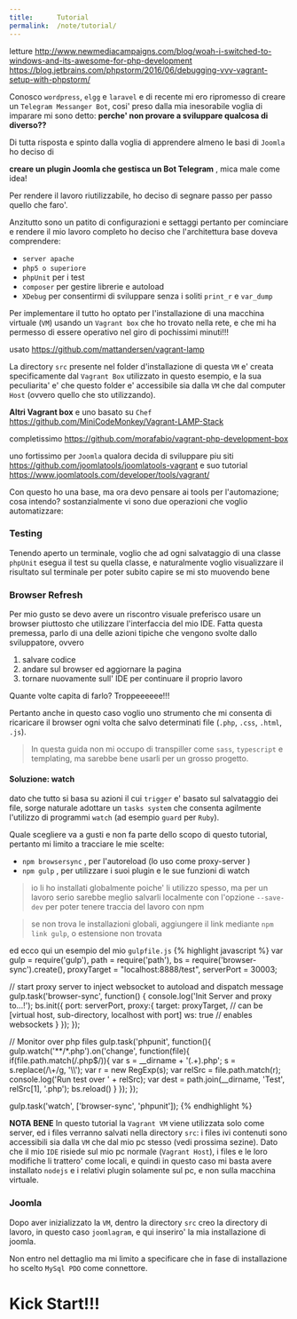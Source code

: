 ```yaml
---
title:      Tutorial
permalink:  /note/tutorial/
---
```


letture
http://www.newmediacampaigns.com/blog/woah-i-switched-to-windows-and-its-awesome-for-php-development
https://blog.jetbrains.com/phpstorm/2016/06/debugging-vvv-vagrant-setup-with-phpstorm/


Conosco `wordpress`, `elgg` e `laravel` e di recente mi ero ripromesso di creare un `Telegram Messanger Bot`,
cosi' preso dalla mia inesorabile voglia di imparare mi sono detto: __perche' non provare a sviluppare qualcosa di diverso??__

Di tutta risposta e spinto dalla voglia di apprendere almeno le basi di `Joomla` ho deciso di

**creare un plugin Joomla che gestisca un Bot Telegram** , mica male come idea!

Per rendere il lavoro riutilizzabile, ho deciso di segnare passo per passo quello che faro'.

Anzitutto sono un patito di configurazioni e settaggi pertanto per cominciare e rendere il mio lavoro completo ho deciso che
l'architettura base doveva comprendere:

- `server apache`
- `php5 o superiore`
- `phpUnit` per i test
- `composer` per gestire librerie e autoload
- `XDebug` per consentirmi di sviluppare senza i soliti `print_r` e `var_dump`

Per implementare il tutto ho optato per l'installazione di una macchina virtuale (`VM`) usando un `Vagrant box` che ho trovato nella rete,
e che mi ha permesso di essere operativo nel giro di pochissimi minuti!!!

usato
https://github.com/mattandersen/vagrant-lamp

La directory `src` presente nel folder d'installazione di questa `VM` e' creata specificamente dal `Vagrant Box` utilizzato in questo esempio, e la sua peculiarita' e' che questo folder e' accessibile sia dalla `VM` che dal computer `Host` (ovvero quello che sto utilizzando).

**Altri Vagrant box**
e uno basato su `Chef`
https://github.com/MiniCodeMonkey/Vagrant-LAMP-Stack

completissimo
https://github.com/morafabio/vagrant-php-development-box

uno fortissimo per `Joomla` qualora decida di sviluppare piu siti
https://github.com/joomlatools/joomlatools-vagrant
e suo tutorial
https://www.joomlatools.com/developer/tools/vagrant/


Con questo ho una base, ma ora devo pensare ai tools per l'automazione; cosa intendo?
sostanzialmente vi sono due operazioni che voglio automatizzare:

### Testing

Tenendo aperto un terminale, voglio che ad ogni salvataggio di una classe `phpUnit` esegua il test su quella classe,
e naturalmente voglio visualizzare il risultato sul terminale per poter subito capire se mi sto muovendo bene

### Browser Refresh

Per mio gusto se devo avere un riscontro visuale preferisco usare un browser piuttosto che utilizzare l'interfaccia del mio IDE.
Fatta questa premessa, parlo di una delle azioni tipiche che vengono svolte dallo sviluppatore, ovvero

1. salvare codice
2. andare sul browser ed aggiornare la pagina
3. tornare nuovamente sull' IDE per continuare il proprio lavoro

Quante volte capita di farlo? Troppeeeeee!!!

Pertanto anche in questo caso voglio uno strumento che mi consenta di ricaricare il browser ogni volta che salvo determinati
file (`.php`, `.css`, `.html`, `.js`).

> In questa guida non mi occupo di transpiller come `sass`, `typescript` e templating, ma sarebbe bene usarli per un grosso progetto.


#### Soluzione: **watch**

dato che tutto si basa su azioni il cui `trigger` e' basato sul salvataggio dei file, sorge naturale adottare un `tasks system`
che  consenta agilmente l'utilizzo di programmi `watch` (ad esempio `guard` per `Ruby`).

Quale scegliere va a gusti e non fa parte dello scopo di questo tutorial, pertanto mi limito a tracciare le mie scelte:

- `npm browsersync` , per l'autoreload (lo uso come proxy-server )
- `npm gulp` , per utilizzare i suoi plugin e le sue funzioni di watch


> io li ho installati globalmente poiche' li utilizzo spesso,
> ma per un lavoro serio sarebbe meglio salvarli localmente con l'opzione
`--save-dev` per poter tenere traccia del lavoro con npm

> se non trova le installazioni globali, aggiungere il link mediante `npm link gulp`, o estensione non trovata

ed ecco qui un esempio del mio `gulpfile.js`
{% highlight javascript %}
var gulp = require('gulp'),
    path = require('path'),
    bs = require('browser-sync').create(),
    proxyTarget = "localhost:8888/test",
    serverPort =  30003;

// start proxy server to inject websocket to autoload and dispatch message
gulp.task('browser-sync', function() {
    console.log('Init Server and proxy to...!');
    bs.init({
        port: serverPort,
        proxy:{
            target: proxyTarget, // can be [virtual host, sub-directory, localhost with port]
            ws: true // enables websockets
        }
    });
});

// Monitor over php files
gulp.task('phpunit', function(){
    gulp.watch('**/*.php').on('change', function(file){
        if(file.path.match(/\.php$/)){
            var s = __dirname + '(.+)\.php';
            s = s.replace(/\\+/g, '\\\\');
            var r = new RegExp(s);
            var relSrc = file.path.match(r);
            console.log('Run test over ' + relSrc);
            var dest = path.join(__dirname, 'Test', relSrc[1], '.php');
            bs.reload()
        }
    });
});

gulp.task('watch', ['browser-sync', 'phpunit']);
{% endhighlight %}

**NOTA BENE**
In questo tutorial la `Vagrant VM` viene utilizzata solo come server, ed i files verranno salvati nella directory `src`: i files ivi contenuti sono accessibili sia dalla `VM` che dal mio pc stesso (vedi prossima sezine).
Dato che il mio `IDE` risiede sul mio pc normale (`Vagrant Host`), i files e le loro modifiche li trattero' come locali, e quindi in questo caso mi basta avere installato `nodejs` e i relativi plugin solamente sul pc, e non sulla macchina virtuale.


### Joomla

Dopo aver inizializzato la `VM`, dentro la directory `src` creo la directory di lavoro, in questo caso `joomlagram`, e qui inseriro' la mia installazione di joomla.

Non entro nel dettaglio ma mi limito a specificare che in fase di installazione ho scelto `MySql PDO` come connettore.



Kick Start!!!
=============
